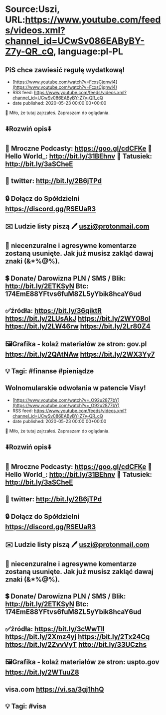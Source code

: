 # Source:Uszi, URL:https://www.youtube.com/feeds/videos.xml?channel_id=UCwSv086EAByBY-Z7y-QR_cQ, language:pl-PL

## PiS chce zawiesić regułę wydatkową!
 - [https://www.youtube.com/watch?v=FcxsCjqnwl4](https://www.youtube.com/watch?v=FcxsCjqnwl4)
 - RSS feed: https://www.youtube.com/feeds/videos.xml?channel_id=UCwSv086EAByBY-Z7y-QR_cQ
 - date published: 2020-05-23 00:00:00+00:00

🤪 Miło, że tutaj zajrzałeś.  Zapraszam do oglądania.

⬇️Rozwiń opis⬇️
------------------------------------------------------------
👀 Mroczne Podcasty: https://goo.gl/cdCFKe
👀 Hello World_: http://bit.ly/31BEhnv
👀 Tatusiek: http://bit.ly/3aSCheE
------------------------------------------------------------
👀 twitter: http://bit.ly/2B6jTPd
------------------------------------------------------------
🔒 Dołącz do Spółdzielni
https://discord.gg/RSEUaR3
------------------------------------------------------------
✉️ Ludzie listy piszą 
🖊️ uszi@protonmail.com
------------------------------------------------------------
👺 niecenzuralne i agresywne komentarze zostaną usunięte.  Jak już musisz zakląć dawaj znaki (&*%@%).
------------------------------------------------------------
💲 Donate/ Darowizna
PLN / SMS / Blik: http://bit.ly/2ETKSyN
Btc: 174EmE88YFtvs6fuM8ZL5yYbik8hcaY6ud
------------------------------------------------------------
✅źródła:
https://bit.ly/36qiktR
https://bit.ly/2LUsAkJ
https://bit.ly/2WY08ol
https://bit.ly/2LW46rw
https://bit.ly/2Lr80Z4
---------------------------------------------------------------
🖼Grafika - kolaż materiałów ze stron: 
gov.pl
https://bit.ly/2QAtNAw
https://bit.ly/2WX3Yy7
-------------------------------------------------------------
💡 Tagi: #finanse #pieniądze
--------------------------------------------------------------

## Wolnomularskie odwołania w patencie Visy!
 - [https://www.youtube.com/watch?v=_O92u2877bY](https://www.youtube.com/watch?v=_O92u2877bY)
 - RSS feed: https://www.youtube.com/feeds/videos.xml?channel_id=UCwSv086EAByBY-Z7y-QR_cQ
 - date published: 2020-05-23 00:00:00+00:00

🤪 Miło, że tutaj zajrzałeś.  Zapraszam do oglądania.

⬇️Rozwiń opis⬇️
------------------------------------------------------------
👀 Mroczne Podcasty: https://goo.gl/cdCFKe
👀 Hello World_: http://bit.ly/31BEhnv
👀 Tatusiek: http://bit.ly/3aSCheE
------------------------------------------------------------
👀 twitter: http://bit.ly/2B6jTPd
------------------------------------------------------------
🔒 Dołącz do Spółdzielni
https://discord.gg/RSEUaR3
------------------------------------------------------------
✉️ Ludzie listy piszą 
🖊️ uszi@protonmail.com
------------------------------------------------------------
👺 niecenzuralne i agresywne komentarze zostaną usunięte.  Jak już musisz zakląć dawaj znaki (&*%@%).
------------------------------------------------------------
💲 Donate/ Darowizna
PLN / SMS / Blik: http://bit.ly/2ETKSyN
Btc: 174EmE88YFtvs6fuM8ZL5yYbik8hcaY6ud
------------------------------------------------------------
✅źródła:
https://bit.ly/3cWwTIl
https://bit.ly/2Xmz4yj
https://bit.ly/2Tx24Cq
https://bit.ly/2ZvvVyT
http://bit.ly/33UCzhs
---------------------------------------------------------------
🖼Grafika - kolaż materiałów ze stron: 
uspto.gov
https://bit.ly/2WTuuZ8
---
visa.com
https://vi.sa/3gj1hhQ
-------------------------------------------------------------
💡 Tagi: #visa
--------------------------------------------------------------

